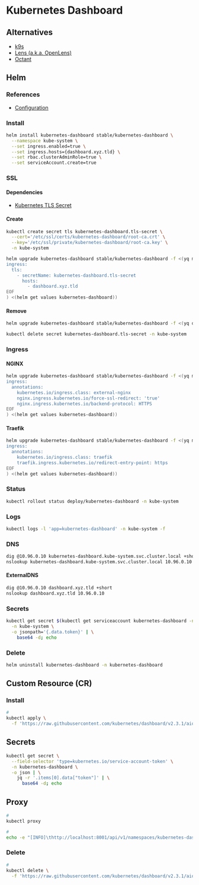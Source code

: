 # Kubernetes Dashboard

## Alternatives

- [k9s](/k9s.md)
- [Lens (a.k.a. OpenLens)](/lens.md)
- [Octant](/octant.md)

## Helm

### References

- [Configuration](https://github.com/helm/charts/tree/master/stable/kubernetes-dashboard#configuration)

### Install

```sh
helm install kubernetes-dashboard stable/kubernetes-dashboard \
  --namespace kube-system \
  --set ingress.enabled=true \
  --set ingress.hosts={dashboard.xyz.tld} \
  --set rbac.clusterAdminRole=true \
  --set serviceAccount.create=true
```

### SSL

#### Dependencies

- [Kubernetes TLS Secret](/k8s-tls-secret.md)

#### Create

```sh
kubectl create secret tls kubernetes-dashboard.tls-secret \
  --cert='/etc/ssl/certs/kubernetes-dashboard/root-ca.crt' \
  --key='/etc/ssl/private/kubernetes-dashboard/root-ca.key' \
  -n kube-system
```

```sh
helm upgrade kubernetes-dashboard stable/kubernetes-dashboard -f <(yq m <(cat << EOF
ingress:
  tls:
    - secretName: kubernetes-dashboard.tls-secret
      hosts:
        - dashboard.xyz.tld
EOF
) <(helm get values kubernetes-dashboard))
```

#### Remove

```sh
helm upgrade kubernetes-dashboard stable/kubernetes-dashboard -f <(yq d <(helm get values kubernetes-dashboard) ingress.tls)

kubectl delete secret kubernetes-dashboard.tls-secret -n kube-system
```

### Ingress

#### NGINX

```sh
helm upgrade kubernetes-dashboard stable/kubernetes-dashboard -f <(yq m <(cat << EOF
ingress:
  annotations:
    kubernetes.io/ingress.class: external-nginx
    nginx.ingress.kubernetes.io/force-ssl-redirect: 'true'
    nginx.ingress.kubernetes.io/backend-protocol: HTTPS
EOF
) <(helm get values kubernetes-dashboard))
```

#### Traefik

```sh
helm upgrade kubernetes-dashboard stable/kubernetes-dashboard -f <(yq m <(cat << EOF
ingress:
  annotations:
    kubernetes.io/ingress.class: traefik
    traefik.ingress.kubernetes.io/redirect-entry-point: https
EOF
) <(helm get values kubernetes-dashboard))
```

### Status

```sh
kubectl rollout status deploy/kubernetes-dashboard -n kube-system
```

### Logs

```sh
kubectl logs -l 'app=kubernetes-dashboard' -n kube-system -f
```

### DNS

```sh
dig @10.96.0.10 kubernetes-dashboard.kube-system.svc.cluster.local +short
nslookup kubernetes-dashboard.kube-system.svc.cluster.local 10.96.0.10
```

#### ExternalDNS

```sh
dig @10.96.0.10 dashboard.xyz.tld +short
nslookup dashboard.xyz.tld 10.96.0.10
```

### Secrets

```sh
kubectl get secret $(kubectl get serviceaccount kubernetes-dashboard -n kube-system -o jsonpath='{.secrets[0].name}') \
  -n kube-system \
  -o jsonpath='{.data.token}' | \
    base64 -d; echo
```

### Delete

```sh
helm uninstall kubernetes-dashboard -n kubernetes-dashboard
```

## Custom Resource (CR)

### Install

```sh
#
kubectl apply \
  -f 'https://raw.githubusercontent.com/kubernetes/dashboard/v2.3.1/aio/deploy/recommended.yaml'
```

## Secrets

```sh
kubectl get secret \
  --field-selector 'type=kubernetes.io/service-account-token' \
  -n kubernetes-dashboard \
  -o json | \
    jq -r '.items[0].data["token"]' | \
      base64 -d; echo
```

## Proxy

```sh
#
kubectl proxy

#
echo -e "[INFO]\thttp://localhost:8001/api/v1/namespaces/kubernetes-dashboard/services/https:kubernetes-dashboard:/proxy"
```

### Delete

```sh
#
kubectl delete \
  -f 'https://raw.githubusercontent.com/kubernetes/dashboard/v2.3.1/aio/deploy/recommended.yaml'
```
